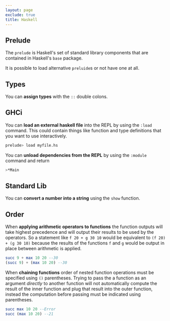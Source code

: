 ```yaml
---
layout: page
exclude: true
title: Haskell
---
```


## Prelude

The `prelude` is Haskell's set of standard library components that are contained in Haskell's `base` package.

It is possible to load alternative `preluide`s or not have one at all.

## Types

You can **assign types** with the `::` double colons.

## GHCi

You can **load an external haskell file** into the REPL by using the `:load` command. This could contain things like function and type definitions that you want to use interactively.
```bash
prelude> load myfile.hs
```

You can **unload dependencies from the REPL** by using the `:module` command and return
```bash
>*Main
```

## Standard Lib

You can **convert a number into a string** using the `show` function.

## Order

When **applying arithmetic operators to functions** the function outputs will take highest precedence and will output their results to be used by the operators. So a statement like `f 20 + g 30 10` would be equivalent to `(f 20) + (g 30 10)` because the results of the functions `f` and `g` would be output in place between arithmetic is applied.
```haskell
succ 9 + max 10 20 --30
(succ 9) + (max 10 20) --30
```

When **chaining functions** order of nested function operations must be specified using `()` parentheses. Trying to pass the a function as an argument *directly* to another function will not automatically compute the result of the inner function and plug that result into the outer function, instead the computation before passing must be indicated using parentheses.
```haskell
succ max 10 20 --Error
succ (max 10 20) --21
```
<!--stackedit_data:
eyJoaXN0b3J5IjpbLTk1MTU5NzMyOCwxNzQ2ODQ2MDYsMTYxOD
AzNTI2OCwtMTA0MDcwODU2OCwxNTg3MjcwMjI3LC0xOTU5MDk0
NzcwLC0xNzMxNjU2NDc4XX0=
-->